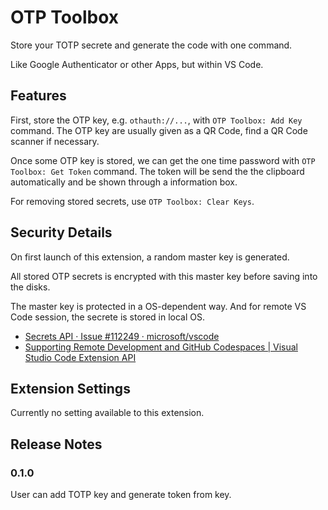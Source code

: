 # OTP Toolbox

Store your TOTP secrete and generate the code with one command.

Like Google Authenticator or other Apps, but within VS Code.

## Features

First, store the OTP key, e.g. `othauth://...`, with `OTP Toolbox: Add Key` command.
The OTP key are usually given as a QR Code, find a QR Code scanner if necessary.

Once some OTP key is stored, we can get the one time password with `OTP Toolbox: Get Token` command.
The token will be send the the clipboard automatically and be shown through a information box.

For removing stored secrets, use `OTP Toolbox: Clear Keys`.

## Security Details

On first launch of this extension, a random master key is generated.

All stored OTP secrets is encrypted with this master key before saving into the disks.

The master key is protected in a OS-dependent way. And for remote VS Code session,
the secrete is stored in local OS.

- [Secrets API · Issue #112249 · microsoft/vscode](https://github.com/microsoft/vscode/issues/112249)
- [Supporting Remote Development and GitHub Codespaces | Visual Studio Code Extension API](https://code.visualstudio.com/api/advanced-topics/remote-extensions#persisting-secrets)

## Extension Settings

Currently no setting available to this extension.

## Release Notes

### 0.1.0

User can add TOTP key and generate token from key.

